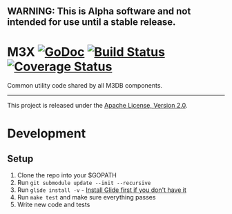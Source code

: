 ## WARNING: This is Alpha software and not intended for use until a stable release.

# M3X [![GoDoc][doc-img]][doc] [![Build Status][ci-img]][ci] [![Coverage Status][cov-img]][cov]

Common utility code shared by all M3DB components.

<hr>

This project is released under the [Apache License, Version 2.0](LICENSE).

[doc-img]: https://godoc.org/github.com/m3db/m3x?status.svg
[doc]: https://godoc.org/github.com/m3db/m3x
[ci-img]: https://travis-ci.org/m3db/m3x.svg?branch=master
[ci]: https://travis-ci.org/m3db/m3x
[cov-img]: https://coveralls.io/repos/m3db/m3x/badge.svg?branch=master&service=github
[cov]: https://coveralls.io/github/m3db/m3x?branch=master

# Development

## Setup

1. Clone the repo into your $GOPATH
2. Run `git submodule update --init --recursive`
3. Run `glide install -v` - [Install Glide first if you don't have it](https://github.com/Masterminds/glide)
4. Run `make test` and make sure everything passes
5. Write new code and tests
